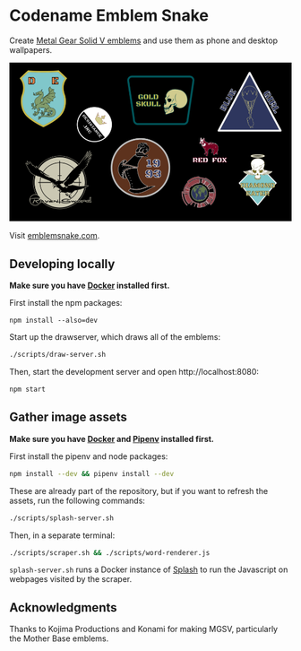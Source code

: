# Codename Emblem Snake

Create [Metal Gear Solid V emblems](https://metalgear.fandom.com/wiki/Emblem) and use them as phone and desktop wallpapers.

![Example emblems you could create](assets/hero-image.png)

Visit [emblemsnake.com](https://emblemsnake.com).

## Developing locally

**Make sure you have [Docker](docker.com) installed first.**

First install the npm packages:

```sh*
npm install --also=dev
```

Start up the drawserver, which draws all of the emblems:

```sh
./scripts/draw-server.sh
```

Then, start the development server and open http://localhost:8080:

```sh
npm start
```

## Gather image assets

**Make sure you have [Docker](docker.com) and [Pipenv](https://pypi.org/project/pipenv/) installed first.**

First install the pipenv and node packages:

```sh
npm install --dev && pipenv install --dev
```

These are already part of the repository, but if you want to refresh the assets, run the following commands:

```sh
./scripts/splash-server.sh
```

Then, in a separate terminal:

```sh
./scripts/scraper.sh && ./scripts/word-renderer.js
```

`splash-server.sh` runs a Docker instance of [Splash](https://www.scrapinghub.com/splash/) to run the Javascript on webpages visited by the scraper.

## Acknowledgments

Thanks to Kojima Productions and Konami for making MGSV, particularly the Mother Base emblems.

